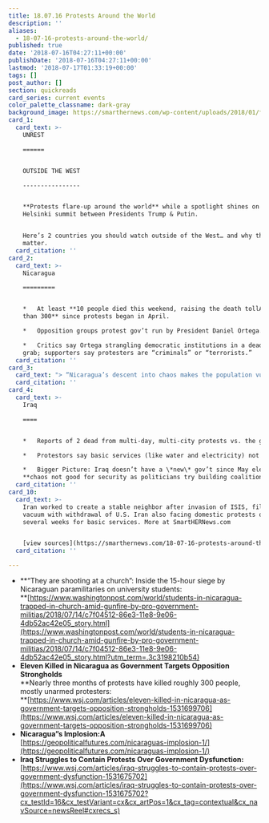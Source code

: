 ```yaml
---
title: 18.07.16 Protests Around the World
description: ''
aliases:
  - 18-07-16-protests-around-the-world/
published: true
date: '2018-07-16T04:27:11+00:00'
publishDate: '2018-07-16T04:27:11+00:00'
lastmod: '2018-07-17T01:33:19+00:00'
tags: []
post_author: []
section: quickreads
card_series: current events
color_palette_classname: dark-gray
background_image: https://smarthernews.com/wp-content/uploads/2018/01/fire-scaled.jpg
card_1:
  card_text: >-
    UNREST

    ======


    OUTSIDE THE WEST

    ----------------


    **Protests flare-up around the world** while a spotlight shines on the
    Helsinki summit between Presidents Trump & Putin.


    Here’s 2 countries you should watch outside of the West… and why they
    matter.
  card_citation: ''
card_2:
  card_text: >-
    Nicaragua

    =========


    *   At least **10 people died this weekend, raising the death tollA to more
    than 300** since protests began in April.

    *   Opposition groups protest gov’t run by President Daniel Ortega.

    *   Critics say Ortega strangling democratic institutions in a deadly power
    grab; supporters say protesters are “criminals” or “terrorists.”
  card_citation: ''
card_3:
  card_text: "> “Nicaragua’s descent into chaos makes the population vulnerable to lawlessness, particularly gang activity and drug trafficking, and encourages mass migration.”\n> \n> Senior Analyst Allison Fedirka, Geopolitical Futures, who underscores instability In Nicaragua can put more pressure on neighboring unstable states, with larger migration flows to America."
  card_citation: ''
card_4:
  card_text: >-
    Iraq

    ====


    *   Reports of 2 dead from multi-day, multi-city protests vs. the gov’t.

    *   Protestors say basic services (like water and electricity) not provided.

    *   Bigger Picture: Iraq doesn’t have a \*new\* gov’t since May election;A
    **chaos not good for security as politicians try building coalition gov’t.**
  card_citation: ''
card_10:
  card_text: >-
    Iran worked to create a stable neighbor after invasion of ISIS, filling a
    vacuum with withdrawal of U.S. Iran also facing domestic protests over last
    several weeks for basic services. More at SmartHERNews.com


    [view sources](https://smarthernews.com/18-07-16-protests-around-the-world/)
  card_citation: ''

---
```

*   **“They are shooting at a church”: Inside the 15-hour siege by Nicaraguan paramilitaries on university students:  
    **[https://www.washingtonpost.com/world/students-in-nicaragua-trapped-in-church-amid-gunfire-by-pro-government-militias/2018/07/14/c7f04512-86e3-11e8-9e06-4db52ac42e05_story.html](https://www.washingtonpost.com/world/students-in-nicaragua-trapped-in-church-amid-gunfire-by-pro-government-militias/2018/07/14/c7f04512-86e3-11e8-9e06-4db52ac42e05_story.html?utm_term=.3c3198210b54)
*   **Eleven Killed in Nicaragua as Government Targets Opposition Strongholds**  
    **Nearly three months of protests have killed roughly 300 people, mostly unarmed protesters:  
    **[https://www.wsj.com/articles/eleven-killed-in-nicaragua-as-government-targets-opposition-strongholds-1531699706](https://www.wsj.com/articles/eleven-killed-in-nicaragua-as-government-targets-opposition-strongholds-1531699706)
*   **Nicaragua”s Implosion:A**  
    [https://geopoliticalfutures.com/nicaraguas-implosion-1/](https://geopoliticalfutures.com/nicaraguas-implosion-1/)
*   **Iraq Struggles to Contain Protests Over Government Dysfunction:**  
    [https://www.wsj.com/articles/iraq-struggles-to-contain-protests-over-government-dysfunction-1531675702](https://www.wsj.com/articles/iraq-struggles-to-contain-protests-over-government-dysfunction-1531675702?cx_testId=16&cx_testVariant=cx&cx_artPos=1&cx_tag=contextual&cx_navSource=newsReel#cxrecs_s)